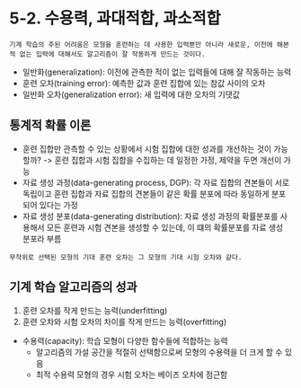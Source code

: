 # 5-2. 수용력, 과대적합, 과소적합

```
기계 학습의 주된 어려움은 모형을 훈련하는 데 사용한 입력뿐만 아니라 새로운, 이전에 해본 적 없는 입력에 대해서도 알고리즘이 잘 작동하게 만드는 것이다.
```

* 일반화(generalization): 이전에 관측한 적이 없는 입력들에 대해 잘 작동하는 능력
* 훈련 오차(training error): 예측한 값과 훈련 집합에 있는 참값 사이의 오차
* 일반화 오차(generalization error): 새 입력에 대한 오차의 기댓값

## 통계적 확률 이론

* 훈련 집합만 관측할 수 있는 상황에서 시험 집합에 대한 성과를 개선하는 것이 가능할까? -> 훈련 집합과 시험 집합을 수집하는 데 일정한 가정, 제약을 두면 개선이 가능
* 자료 생성 과정(data-generating process, DGP): 각 자료 집합의 견본들이 서로 독립이고 훈련 집합과 자료 집합의 견본들이 같은 확률 분포에 따라 동일하게 분포되어 있다는 가정
* 자료 생성 분포(data-generating distribution): 자료 생성 과정의 확률분포를 사용해서 모든 훈련과 시험 견본을 생성할 수 있는데, 이 떄의 확률분포를 자료 생성 분포라 부름

```
무작위로 선택된 모형의 기대 훈련 오차는 그 모형의 기대 시험 오차와 같다.
```

## 기계 학습 알고리즘의 성과

1. 훈련 오차를 작게 만드는 능력(underfitting)
2. 훈련 오차와 시험 오차의 차이를 작게 만드는 능력(overfitting)

* 수용력(capacity): 학습 모형이 다양한 함수들에 적합하는 능력
    * 알고리즘의 가설 공간을 적절히 선택함으로써 모형의 수용력을 더 크게 할 수 있음
    * 최적 수용력 모형의 경우 시험 오차는 베이즈 오차에 점근함
